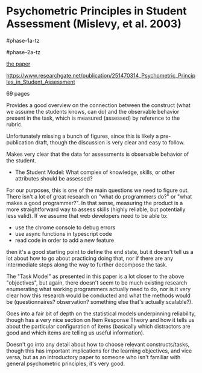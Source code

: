 # Psychometric Principles in Student Assessment (Mislevy, et al. 2003)

<!-- assessment theory from another field -->

#phase-1a-tz

#phase-2a-tz

[the paper](./the-paper.pdf)

https://www.researchgate.net/publication/251470314_Psychometric_Principles_in_Student_Assessment

69 pages

Provides a good overview on the connection between the construct (what we assume the students knows, can do) and the observable behavior present in the task, which is measured (assessed) by reference to the rubric.

Unfortunately missing a bunch of figures, since this is likely a pre-publication draft, though the discussion is very clear and easy to follow.

Makes very clear that the data for assessments is observable behavior of the student.

- The Student Model: What complex of knowledge, skills, or other attributes should be assessed?

For our purposes, this is one of the main questions we need to figure out. There isn't a lot of great research on "what do programmers do?" or "what makes a good programmer?". In that sense, measuring the product is a more straightforward way to assess skills (highly reliable, but potentially less valid). If we assume that web developers need to be able to:

- use the chrome console to debug errors
- use async functions in typescript code
- read code in order to add a new feature

then it's a good starting point to define the end state, but it doesn't tell us a lot about how to go about practicing doing that, nor if there are any intermediate steps along the way to further decompose the task.

The "Task Model" as presented in this paper is a lot closer to the above "objectives", but again, there doesn't seem to be much existing research enumerating what working programmers actually need to do, nor is it very clear how this research would be conducted and what the methods would be (questionnaires? observation? something else that's actually scalable?).

Goes into a fair bit of depth on the statistical models underpinning reliability, though has a very nice section on Item Response Theory and how it tells us about the particular configuration of items (basically which distractors are good and which items are telling us useful information).

Doesn't go into any detail about how to choose relevant constructs/tasks, though this has important implications for the learning objectives, and vice versa, but as an introductory paper to someone who isn't familiar with general psychometric principles, it's very good.

